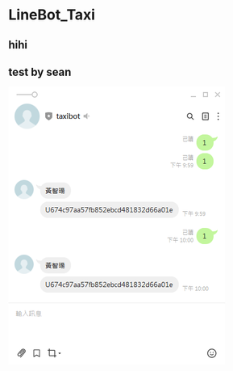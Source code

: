 # LineBot_Taxi

## hihi

## test by sean


![image](https://github.com/zhiyang1997/LineBot_Taxi/blob/main/taxi.png)
